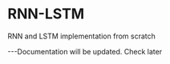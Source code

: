 # RNN-LSTM
RNN and LSTM implementation from scratch


---Documentation will be updated. Check later 

